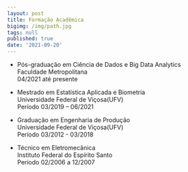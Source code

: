 ```yaml
---
layout: post
title: Formação Acadêmica
bigimg: /img/path.jpg
tags: null
published: true
date: '2021-09-20'
---
```




- Pós-graduação em Ciência de Dados e Big Data Analytics  
Faculdade Metropolitana  
04/2021 até presente


- Mestrado em Estatística Aplicada e Biometria  
Universidade Federal de Viçosa(UFV)  
Período 03/2019 – 06/2021  


- Graduação em Engenharia de Produção  
Universidade Federal de Viçosa(UFV)  
Período 03/2012 - 03/2018  


- Técnico em Eletromecânica  
Instituto Federal do Espírito Santo   
Período 02/2006 a 12/2007
